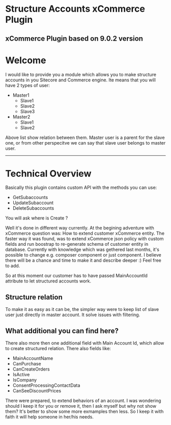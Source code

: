 ﻿# Structure Accounts xCommerce Plugin


## xCommerce Plugin based on 9.0.2 version

# Welcome 

I would like to provide you a module which allows you to make structure accounts in you Sitecore and Commerce engine. 
Ite means that you will have 2 types of user:
- Master1
  - Slave1
  - Slave2
  - Slave3
- Master2
  - Slave1
  - Slave2

Above list show relation between them. Master user is a parent for the slave one, or from other perspecitve we can say that slave user belongs to master user.

----------

# Technical Overview

Basically this plugin contains custom API with the methods you can use:

- GetSubaccounts
- UpdateSubaccount
- DeleteSubaccounts

You will ask where is Create ?

Well it's done in different way currently. At the begining adventure with xCommerce question was: How to extend customer xCommerce entity. The faster way it was found, was to extend xCommerce json policy with custom fields and run boostrap to re-generate schema of customer entity in database.
Currently with knowledge which was gethered last months, it's possible to change e.g. composer component or just component. I believe there will be a chance and time to make it and describe deeper :) Feel free to add.

So at this moment our customer has to have passed MainAccountId attribute to let structured accounts work.

## Structure relation

To make it as easy as it can be, the simpler way were to keep list of slave user just directly in master account. It solve issues with filtering.

## What additional you can find here?

There also more then one additional field with Main Account Id, which allow to create structured relation. There also fields like:
- MainAccountName
- CanPurchase
- CanCreateOrders
- IsActive
- IsCompany
- ConsentProcessingContactData
- CanSeeDiscountPrices
 
 There were prepared, to extend behaviors of an account. I was wondering should I keep it for you or remove it, then I ask myself but why not show them? It's better to show some more exmamples then less. So I keep it with faith it will help someone in her/his needs.


